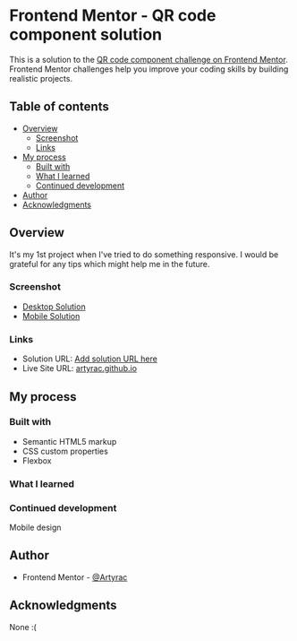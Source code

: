 # Frontend Mentor - QR code component solution

This is a solution to the [QR code component challenge on Frontend Mentor](https://www.frontendmentor.io/challenges/qr-code-component-iux_sIO_H). Frontend Mentor challenges help you improve your coding skills by building realistic projects. 

## Table of contents

- [Overview](#overview)
  - [Screenshot](#screenshot)
  - [Links](#links)
- [My process](#my-process)
  - [Built with](#built-with)
  - [What I learned](#what-i-learned)
  - [Continued development](#continued-development)
- [Author](#author)
- [Acknowledgments](#acknowledgments)

## Overview
  It's my 1st project when I've tried to do something responsive. I would be grateful for any tips which might help me in the future.

### Screenshot

- [Desktop Solution](qr-code-component-main/design/Desktop-solution.png)
- [Mobile Solution](qr-code-component-main/design/mobile-solution.png)

### Links

- Solution URL: [Add solution URL here](https://github.com/Artyrac/artyrac.github.io)
- Live Site URL: [artyrac.github.io](artyrac.github.io)

## My process

### Built with

- Semantic HTML5 markup
- CSS custom properties
- Flexbox

### What I learned
  
### Continued development
  Mobile design 

## Author
- Frontend Mentor - [@Artyrac](https://www.frontendmentor.io/profile/artyrac)

## Acknowledgments

None :(
